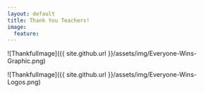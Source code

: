 ```yaml
---
layout: default
title: Thank You Teachers!
image:
  feature: 
---
```

![ThankfulImage]({{ site.github.url }}/assets/img/Everyone-Wins-Graphic.png)

<div id="fd-form-625e2bc00f214591d11978bd"></div>
<script>
  window.fd('form', {
    formId: '625e2bc00f214591d11978bd',
    containerEl: '#fd-form-625e2bc00f214591d11978bd'
  });
</script>

![ThankfulImage]({{ site.github.url }}/assets/img/Everyone-Wins-Logos.png)